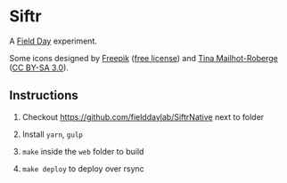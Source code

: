 # Siftr

A [Field Day](http://fielddaylab.org) experiment.

Some icons designed by [Freepik](http://www.flaticon.com/authors/freepik) ([free license](http://file005.flaticon.com/downloads/license/license.pdf))
and [Tina Mailhot-Roberge](http://vervex.ca/) ([CC BY-SA 3.0](https://creativecommons.org/licenses/by-sa/3.0/)).

## Instructions

1. Checkout https://github.com/fielddaylab/SiftrNative next to folder

2. Install `yarn`, `gulp`

3. `make` inside the `web` folder to build

4. `make deploy` to deploy over rsync
